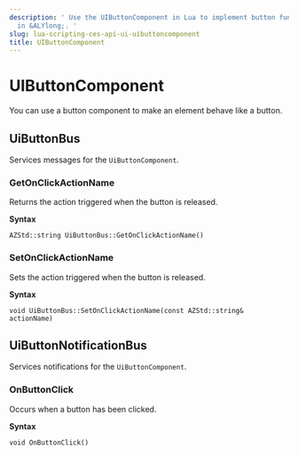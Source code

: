 ```yaml
---
description: ' Use the UIButtonComponent in Lua to implement button functionality
  in &ALYlong;. '
slug: lua-scripting-ces-api-ui-uibuttoncomponent
title: UIButtonComponent
---
```

# UIButtonComponent<a name="lua-scripting-ces-api-ui-uibuttoncomponent"></a>

You can use a button component to make an element behave like a button\.

## UiButtonBus<a name="lua-scripting-ces-api-ui-uibuttoncomponent-uibuttonbus"></a>

Services messages for the `UiButtonComponent`\.

### GetOnClickActionName<a name="lua-scripting-ces-api-ui-uibuttoncomponent-uibuttonbus-getonclickactionname"></a>

Returns the action triggered when the button is released\.

**Syntax**

```
AZStd::string UiButtonBus::GetOnClickActionName()
```

### SetOnClickActionName<a name="lua-scripting-ces-api-ui-uibuttoncomponent-uibuttonbus-setonclickactionname"></a>

Sets the action triggered when the button is released\.

**Syntax**

```
void UiButtonBus::SetOnClickActionName(const AZStd::string& actionName)
```

## UiButtonNotificationBus<a name="lua-scripting-ces-api-ui-uibuttoncomponent-uibuttonnotificationbus"></a>

Services notifications for the `UiButtonComponent`\.

### OnButtonClick<a name="lua-scripting-ces-api-ui-uibuttoncomponent-uibuttonnotificationbus-onbuttonclick"></a>

Occurs when a button has been clicked\.

**Syntax**

```
void OnButtonClick()
```
